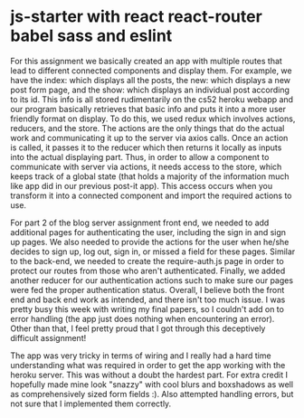 # js-starter with react react-router babel sass and eslint
For this assignment we basically created an app with multiple routes that lead to different connected components and display them. For example, we have the index: which displays all the posts, the new: which displays a new post form page, and the show: which displays an individual post according to its id. This info is all stored rudimentarily on the cs52 heroku webapp and our program basically retrieves that basic info and puts it into a more user friendly format on display. To do this, we used redux which involves actions, reducers, and the store. The actions are the only things that do the actual work and communicating it up to the server via axios calls. Once an action is called, it passes it to the reducer which then returns it locally as inputs into the actual displaying part. Thus, in order to allow a component to communicate with server via actions, it needs access to the store, which keeps track of a global state (that holds a majority of the information much like app did in our previous post-it app). This access occurs when you transform it into a connected component and import the required actions to use.

For part 2 of the blog server assignment front end, we needed to add additional pages for authenticating the user, including the sign in and sign up pages. We also needed to provide the actions for the user when he/she decides to sign up, log out, sign in, or missed a field for these pages. Similar to the back-end, we needed to create the require-auth.js page in order to protect our routes from those who aren't authenticated. Finally, we added another reducer for our authentication actions such to make sure our pages were fed the proper authentication status. Overall, I believe both the front end and back end work as intended, and there isn't too much issue. I was pretty busy this week with writing my final papers, so I couldn't add on to error handling (the app just does nothing when encountering an error). Other than that, I feel pretty proud that I got through this deceptively difficult assignment!

The app was very tricky in terms of wiring and I really had a hard time understanding what was required in order to get the app working with the heroku server. This was without a doubt the hardest part. For extra credit I hopefully made mine look "snazzy" with cool blurs and boxshadows as well as comprehensively sized form fields :). Also attempted handling errors, but not sure that I implemented them correctly.
